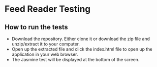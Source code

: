 # Feed Reader Testing

## How to run the tests

* Download the repository. Either clone it or download the zip file and unzip/extract it to your computer.
* Open up the extracted file and click the index.html file to open up the application in your web browser.
* The Jasmine test will be displayed at the bottom of the screen.
